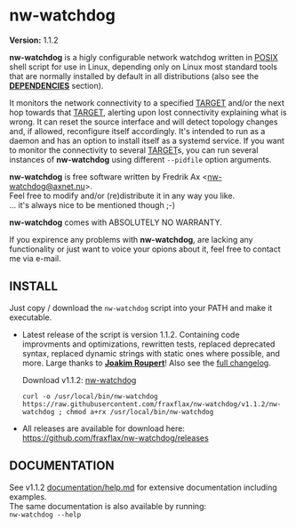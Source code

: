# nw-watchdog
__Version:__ 1.1.2

__nw-watchdog__ is a higly configurable network watchdog written in [POSIX](https://pubs.opengroup.org/onlinepubs/9699919799/utilities/contents.html) shell script for use in Linux, depending only on Linux most standard tools that are normally installed by default in all distributions (also see the __[DEPENDENCIES](https://github.com/fraxflax/nw-watchdog/blob/Release-version-1.1.2/documentation/help.md#deps)__ section).

It monitors the network connectivity to a specified <ins>TARGET</ins> and/or the next hop towards that <ins>TARGET</ins>, alerting upon lost connectivity explaining what is wrong. It can reset the source interface and will detect topology changes and, if allowed, reconfigure itself accordingly. It's intended to run as a daemon and has an option to install itself as a systemd service.  If you want to monitor the connectivity to several <ins>TARGET</ins>s, you can run several instances of __nw-watchdog__ using different `--pidfile` option arguments.

__nw-watchdog__ is free software written by Fredrik Ax \<nw-watchdog@axnet.nu\>.<br>
Feel free to modify and/or (re)distribute it in any way you like.<br>
... it's always nice to be mentioned though ;-)<br>

__nw-watchdog__ comes with ABSOLUTELY NO WARRANTY.

If you expirence any problems with __nw-watchdog__, are lacking any functionality or just want to voice your opions about it, feel free to contact me via e-mail.

## INSTALL
Just copy / download the `nw-watchdog` script into your PATH and make it executable.<br>

* Latest release of the script is version 1.1.2.
  Containing code improvments and optimizations, rewritten tests, replaced deprecated syntax, replaced dynamic strings with static ones where possible, and more. Large thanks to __[Joakim Roupert](https://github.com/d97jro)__! Also see the [full changelog](https://github.com/fraxflax/nw-watchdog/blob/Release-version-1.1.2/documentation/changelog.md).
 
  Download v1.1.2: [nw-watchdog](https://raw.githubusercontent.com/fraxflax/nw-watchdog/v1.1.2/nw-watchdog)
  ```
  curl -o /usr/local/bin/nw-watchdog https://raw.githubusercontent.com/fraxflax/nw-watchdog/v1.1.2/nw-watchdog ; chmod a+rx /usr/local/bin/nw-watchdog
  ```
* All releases are available for download here: https://github.com/fraxflax/nw-watchdog/releases

## DOCUMENTATION
See v1.1.2 [documentation/help.md](https://github.com/fraxflax/nw-watchdog/blob/Release-version-1.1.2/documentation/help.md) for extensive documentation including examples.<br>
The same documentation is also available by running:<br>
`nw-watchdog --help`
